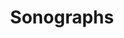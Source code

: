 ---
types: "word"

title: "Sonographs"

categories: ['']

tags: ['Sonographs']

arabic: 'الصورة الصوتية'

arexps: []

enwords: ['Sonographs']

enexps: []

arlexicons: 'ص'

enlexicons: 'S'

authors: ['Ruqayya Roshdy']

translators: ['']

citations: 'العربية والذكاء الاصطناعي'

sources: 'مركز الملك عبدالله بن عبدالعزيز الدولي لخدمة اللغة العربية'

word: "true"

slug: ""
---